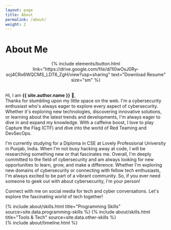 ```yaml
---
layout: page
title: About
permalink: /about/
weight: 2
---
```


# **About Me**

<!-- <img src="/assets/naprofile.png" width="300px" class="wow animated jackInTheBox" data-wow-delay=".2s"> -->

<center>{% include elements/button.html link="https://drive.google.com/file/d/1l0wOsJ0Ry-scj4CRx6WQCMS_LDT6_ZgH/view?usp=sharing" text="Download Resume" size="sm" %}
</center><br>

Hi, I am **{{ site.author.name }}** :wave:,<br>
Thanks for stumbling upon my little space on the web. I'm a cybersecurity enthusiast who's always eager to explore every aspect of cybersecurity. Whether it's exploring new technologies, discovering innovative solutions, or learning about the latest trends and developments, I'm always eager to dive in and expand my knowledge. With a caffeine boost, I love to play Capture the Flag (CTF) and dive into the world of Red Teaming and DevSecOps. 

I'm currently studying for a Diploma in CSE at Lovely Professional University in Punjab, India. When I'm not busy hacking away at code, I will be researching something new or that fascinates me. Overall, I'm deeply committed to the field of cybersecurity and am always looking for new opportunities to learn, grow, and make a difference. Whether I'm exploring new domains of cybersecurity or connecting with fellow tech enthusiasts, I'm always excited to be part of a vibrant community. So, if you ever need someone to geek out with about cybersecurity, I'm your person!

Connect with me on social media for tech and cyber conversations. Let's explore the fascinating world of tech together!



<div class="row">
{% include about/skills.html title="Programming Skills" source=site.data.programming-skills %}
{% include about/skills.html title="Tools & Tech" source=site.data.other-skills %}
</div> 



<div class="row">
{% include about/timeline.html %}
</div>

